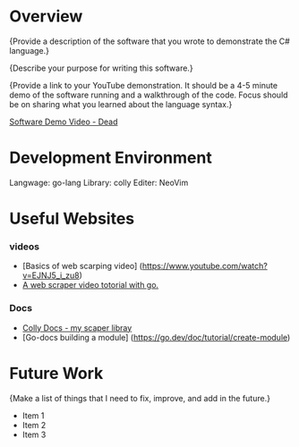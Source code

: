 # Overview

{Provide a description of the software that you wrote to demonstrate the C# language.}

{Describe your purpose for writing this software.}

{Provide a link to your YouTube demonstration. It should be a 4-5 minute demo of the software running and a walkthrough of the code. Focus should be on sharing what you learned about the language syntax.}

[Software Demo Video - Dead]()

# Development Environment

Langwage: go-lang
Library: colly
Editer: NeoVim

# Useful Websites

### videos
- [Basics of web scarping video] (https://www.youtube.com/watch?v=EJNJ5_i_zu8)
- [A web scraper video totorial with go.](https://pkg.go.dev/github.com/gocolly/colly#section-readme)

### Docs
- [Colly Docs - my scaper libray](https://www.youtube.com/watch?v=LMPeAttF2ng&list=PL5dTjWUk_cPbbCYRQKhPnmougbStBPba8&index=6)
- [Go-docs building a module] (https://go.dev/doc/tutorial/create-module)

# Future Work
{Make a list of things that I need to fix, improve, and add in the future.}

- Item 1
- Item 2
- Item 3
